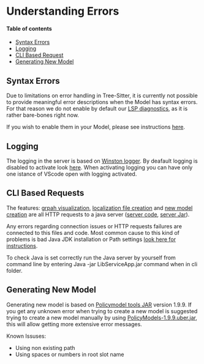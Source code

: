 # Understanding Errors <!-- omit in toc -->

#### Table of contents  <!-- omit in toc -->
- [Syntax Errors](#syntax-errors)
- [Logging](#Logging)
- [CLI Based Request](#CLI-Based-Requests)
- [Generating New Model](#Generating-New-Model)

## Syntax Errors
Due to limitations on error handling in Tree-Sitter, it is currently not possible to provide meaningful error descriptions when the Model has syntax errors. For that reason we do not enable by default our [LSP diagnostics](#https://microsoft.github.io/language-server-protocol/specification#diagnostic), as it is rather bare-bones right now.

If you wish to enable them in your Model, please see instructions [here](../README.md#supported-settings).

## Logging
The logging in the server is based on [Winston logger](https://www.npmjs.com/package/winston). By deafault logging is disabled to activate look [here](./../README.md/#Plugin-Logging).
When activating logging you can have only one istance of VScode open with logging activated.

## CLI Based Requests
The features: [grpah visualization](./../README.md/#graphviz-visualization), [localization file creation](./../README.md/#localization) and [new model creation](./../README.md/#create-new-model) are all HTTP requests to a java server ([server code](./../LibServiceApp), [server Jar](./../cli/LibServiceApp.jar)).

Any errors regarding connection issues or HTTP requests failures are connected to this files and code. Most common cause to this kind of problems is bad Java JDK installation or Path settings [look here for instructions](./../README.md/#installation).

To check Java is set correctly run the Java server by yourself from command line by entering Java -jar LibServiceApp.jar command when in cli folder.

## Generating New Model
Generating new model is based on [Policymodel tools JAR](https://github.com/IQSS/DataTaggingLibrary) version 1.9.9.
If you get any unknown error when trying to create a new model is suggested trying to create a new model manually by using [PolicyModels-1.9.9.uber.jar](./../LibServiceApp/resources/PolicyModels-1.9.9.uber.jar), this will allow getting more extensive error messages.

Known Issuses:
- Using non existing path
- Using spaces or numbers in root slot name
